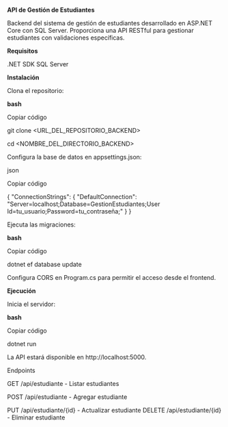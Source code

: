 **API de Gestión de Estudiantes**

Backend del sistema de gestión de estudiantes desarrollado en ASP.NET Core con SQL Server. Proporciona una API RESTful para gestionar estudiantes con validaciones específicas.

**Requisitos**

.NET SDK
SQL Server

**Instalación**

Clona el repositorio:

**bash**

Copiar código

git clone <URL_DEL_REPOSITORIO_BACKEND>

cd <NOMBRE_DEL_DIRECTORIO_BACKEND>

Configura la base de datos en appsettings.json:

json

Copiar código

{
    "ConnectionStrings": {
        "DefaultConnection": "Server=localhost;Database=GestionEstudiantes;User Id=tu_usuario;Password=tu_contraseña;"
    }
}

Ejecuta las migraciones:

**bash**

Copiar código

dotnet ef database update

Configura CORS en Program.cs para permitir el acceso desde el frontend.

**Ejecución**

Inicia el servidor:

**bash**

Copiar código

dotnet run

La API estará disponible en http://localhost:5000.

Endpoints

GET /api/estudiante - Listar estudiantes

POST /api/estudiante - Agregar estudiante

PUT /api/estudiante/{id} - Actualizar estudiante
DELETE /api/estudiante/{id} - Eliminar estudiante
